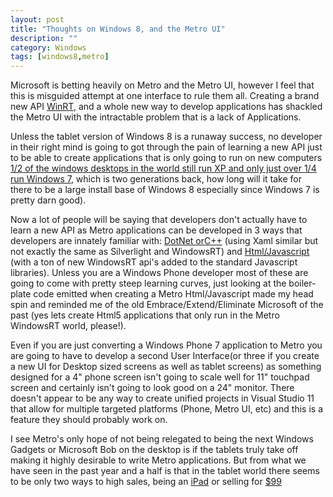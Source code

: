```yaml
---
layout: post
title: "Thoughts on Windows 8, and the Metro UI"
description: ""
category: Windows
tags: [windows8,metro]
---
```



Microsoft is betting heavily on Metro and the Metro UI, however I feel that this is misguided attempt at one interface to rule them all.
Creating a brand new API [WinRT](http://www.i-programmer.info/news/126-os/3055-winrt-the-new-windows.html),
and a whole new way to develop applications has shackled the Metro UI with the intractable problem that is a lack of Applications.

Unless the tablet version of Windows 8 is a runaway success, no developer in their right mind is going to got through the pain of
learning a new API just to be able to create applications that is only going to run on new computers
[1/2 of the windows
desktops in the world still run XP and only just over 1/4 run Windows 7](http://news.cnet.com/8301-10805_3-20086776-75/windows-xp-market-share-dips-below-50-percent/),
which is two generations back, how long will it take for there to be a large install base of Windows 8 especially since Windows 7 is pretty darn good).


Now a lot of people will be saying that developers don't actually have to learn a new API as Metro applications can be
developed in 3 ways that developers are innately familiar with: [DotNet orC++](http://msdn.microsoft.com/en-us/library/windows/apps/br211380(v=VS.85).aspx)
(using Xaml similar but not exactly the same as Silverlight and WindowsRT) and [Html/Javascript](http://msdn.microsoft.com/en-us/library/windows/apps/br211385(v=VS.85).aspx)
(with a ton of new WindowsRT api's added to the standard Javascript libraries). Unless you are a Windows Phone developer most of these are going to come
with pretty steep learning curves, just looking at the boiler-plate code emitted when creating a Metro Html/Javascript made my head spin and reminded
me of the old Embrace/Extend/Eliminate Microsoft of the past (yes lets create Html5 applications that only run in the Metro WindowsRT world, please!).

Even if you are just converting a Windows Phone 7 application to Metro you are going to have to develop a second User Interface(or three if you create a
new UI for Desktop sized screens as well as tablet screens) as something designed for a 4" phone screen isn't going to scale well for 11" touchpad
screen and certainly isn't going to look good on a 24" monitor. There doesn't appear to be any way to create unified projects in Visual Studio 11 that allow for
multiple targeted platforms (Phone, Metro UI, etc) and this is a feature they should probably work on.

I see Metro's only hope of not being relegated to being the next Windows Gadgets or Microsoft Bob on the desktop is if the tablets truly take off making it highly
desirable to write Metro applications. But from what we have seen in the past year and a half is that in the tablet world there seems to be only two ways to high sales,
being an [iPad](http://www.mactrast.com/2011/08/ipad-sales-continue-to-rise-as-competitors-flounder/) or selling for
[$99](http://www.engadget.com/2011/08/19/let-the-liquidation-begin-hps-16gb-touchpad-on-sale-for-99/)